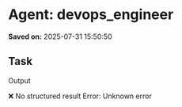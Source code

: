 # Agent: devops_engineer
**Saved on:** 2025-07-31 15:50:50

## Task
Output

❌ No structured result
Error: Unknown error

